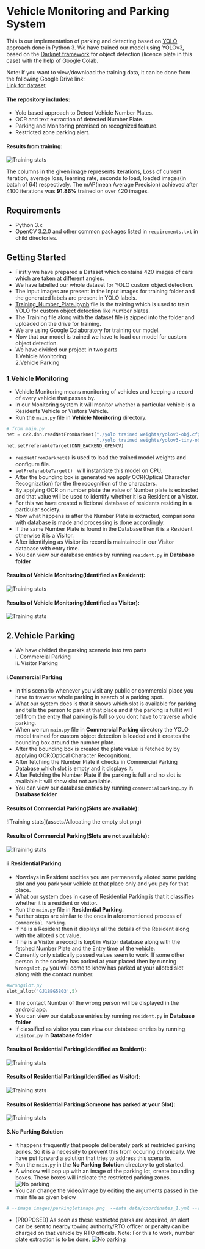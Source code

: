 # Vehicle Monitoring and Parking System

This is our implementation of parking and detecting based on [YOLO](https://pjreddie.com/darknet/yolo/) 
approach done in Python 3.
We have trained our model using YOLOv3, based on the [Darknet framework](https://github.com/AlexeyAB/darknet) for object detection (licence plate in this case) with the help of Google Colab.

Note: If you want to view/download the training data, it can be done from the following Google Drive link: <br>[Link for dataset](https://drive.google.com/drive/folders/13WF2mS5kTC9xt0XG9xsEcd0X08OT_ngl?usp=sharing)

#### The repository includes:
* Yolo based approach to Detect Vehicle Number Plates.
* OCR and text extraction of detected Number Plate.
* Parking and Monitoring premised on recognized feature.
* Restricted zone parking alert.



#### Results from training:
![Training stats](assets/result.png)

The columns in the given image represents Iterations, Loss of current iteration, average loss,
learning rate, seconds to load, loaded images(in batch of 64) respectively.
The mAP(mean Average Precision) achieved after 4100 iterations was **91.86%** trained on over 420 images.


## Requirements
* Python 3.x <br />
* OpenCV 3.2.0 and other common packages listed in `requirements.txt` in child directories.


## Getting Started
* Firstly we have prepared a Dataset which contains 420 images of cars which are taken at
different angles.
* We have labelled our whole dataset for YOLO custom object detection.
* The input images are present in the Input images for training folder and the generated
labels are present in YOLO labels.
* [Training_Number_Plate.ipynb](Training_number_Plate.ipynb)  file is the training which is used to train YOLO for custom object detection like
number plates.
* The Training file along with the dataset file is zipped into the folder and uploaded on 
the drive for training.
* We are using Google Colaboratory for training our model.
* Now that our model is trained we have to load our model for custom object detection.
* We have divided our project in two parts<br/>
    1.Vehicle Monitoring<br/>
    2.Vehicle Parking




### 1.Vehicle Monitoring
* Vehicle Monitoring means monitoring of vehicles and keeping a record of every vehicle 
that passes by.
* In our Monitoring system it will monitor whether a particular vehicle is a Residents
Vehicle or Visitors Vehicle.
* Run the `main.py` file in **Vehicle Monitoring** directory.
```python
# from main.py
net = cv2.dnn.readNetFromDarknet("./yolo trained weights/yolov3-obj.cfg",
                                 "./yolo trained weights/yolov3-tiny-obj_4000.weights")
net.setPreferableTarget(DNN_BACKEND_OPENCV)
```
* `readNetFromDarknet()` is used to load the trained model weights and configure file.
* `setPreferableTarget() ` will instantiate this model on CPU.
* After the bounding box is generated we apply OCR(Optical Character Recognization) for the
the rocognition of the characters.
* By applying OCR on number plate the value of Number plate is extracted and that value 
will be used to identify whether it is a Resident or a Vistor.
* For this we have created a fictional database of residents residing in a particular society.
* Now what happens is after the Number Plate is extracted, comparisons with database is made and processing is done accordingly.
* If the same Number Plate is found in the Database then it is a Resident otherwise it
is a Visitor.
* After identifying as Visitor its record is maintained in our Visitor database with 
entry time.
* You can view our database entries by running `resident.py` in **Database folder**  
 
#### Results of Vehicle Monitoring(Identified as Resident):
![Training stats](assets/Resident.png)


#### Results of Vehicle Monitoring(Identified as Visitor):
![Training stats](assets/Visitor.png)


## 2.Vehicle Parking
* We have divided the parking scenario into two parts<br/>
 i.  Commercial Parking<br/>
 ii. Visitor Parking <br/>
 
#### i.Commercial Parking
* In this scenario whenever you visit any public or commercial place you have to traverse whole
parking in search of a parking spot.
* What our system does is that it shows which slot is available for parking and tells the 
person to park at that place and if the parking is full it will tell from the entry that 
parking is full so you dont have to traverse whole parking.
* When we run `main.py` file in **Commercial Parking** directory the YOLO model trained for custom object 
detection is loaded and it creates the bounding box around the number plate.
* After the bounding box is created the plate value is fetched by by applying OCR(Optical
Character Recognition).
* After fetching the Number Plate it checks in Commercial Parking Database which slot is 
empty and it displays it.
* After Fetching the Number Plate if the parking is full and no slot is available it 
will show slot not available.
* You can view our database entries by running `commercialparking.py` in **Database folder**

#### Results of Commercial Parking(Slots are available):
![Training stats](assets/Allocating the empty slot.png)


#### Results of Commercial Parking(Slots are not available):
![Training stats](assets/NoEmptyspace.png)


#### ii.Residential Parking
* Nowdays in Resident socities you are permanently alloted some parking slot and you
park your vehicle at that place only and you pay for that place.
* What our system does in case of Residential Parking is that it classifies whether it is 
a resident or visitor.
* Run the `main.py` file in **Residential Parking**.
* Further steps are similar to the ones in aforementioned process of `Commercial Parking`.
* If he is a Resident then it displays all the details of the Resident along with the alloted
slot value.
* If he is a Visitor a record is kept in Visitor database along with the fetched Number Plate 
and the Entry time of the vehicle.
* Currently only statically passed values seem to work. If some other person in the society has parked at your placed then by running `Wrongslot.py` 
you will come to know has parked at your alloted slot along with the contact number.
```python
#wrongslot.py
slot_allot('GJ18BG5803',5)
```
* The contact Number of the wrong person will be displayed in the android app.
* You can view our database entries by running `resident.py` in **Database folder**
* If classified as visitor you can view our database entries by running `visitor.py` in **Database folder**


#### Results of Residential Parking(Identified as Resident):
![Training stats](assets/Residentdetails.png)


#### Results of Residential Parking(Identified as Visitor):
![Training stats](assets/Visitor.png)


#### Results of Residential Parking(Someone has parked at your Slot):
![Training stats](assets/Wrongslot.png)

#### 3.No Parking Solution

* It happens frequently that people deliberately park at restricted parking zones. So it is
a necessity to prevent this from occuring chronically. 
We have put forward a solution that tries to address this scenario.
* Run the `main.py` in the **No Parking Solution** directory to get started. 
* A window will pop up with an image of the parking lot, create bounding boxes. These boxes will indicate the restricted
parking zones.
![No parking](assets/drwacoordinates.png)
* You can change the video/image by editing the arguments passed in the main file as given below
```python
# --image images/parkinglotimage.png  --data data/coordinates_1.yml --video videos/your_video_file.mp4 --start-frame 1
```
* (PROPOSED) As soon as these restricted parks are acquired, an alert can be sent to nearby towing authority/RTO officer or
 penalty can be charged on that vehicle by RTO officals. 
 Note: For this to work, number plate extraction is to be done.
![No parking](assets/Noparkingoccupied.png) 


